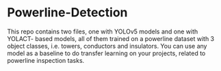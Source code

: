 # Powerline-Detection
This repo contains two files, one with YOLOv5 models  and one with YOLACT- based models, all of them trained on a powerline dataset with 3 object classes, i.e. towers, conductors and insulators. You can use any model as a baseline to do transfer learning on your projects, related to powerline inspection tasks. 


